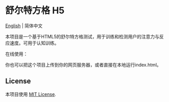 # 舒尔特方格 H5

[English](https://github.com/Alice-Drop/schulte_grid/README.md) | 简体中文 

本项目是一个基于HTML5的舒尔特方格测试，用于训练和检测用户的注意力与反应速度。可用于认知训练。



在线使用：

你也可以把这个项目上传到你的网页服务器，或者直接在本地运行index.html。



## License

本项目使用 [MIT License](https://github.com/Alice-Drop/schulte_grid/LICENSE). 

